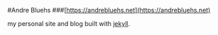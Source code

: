 #Andre Bluehs
###[https://andrebluehs.net](https://andrebluehs.net)

my personal site and blog built with [jekyll](https://github.com/mojombo/jekyll).
